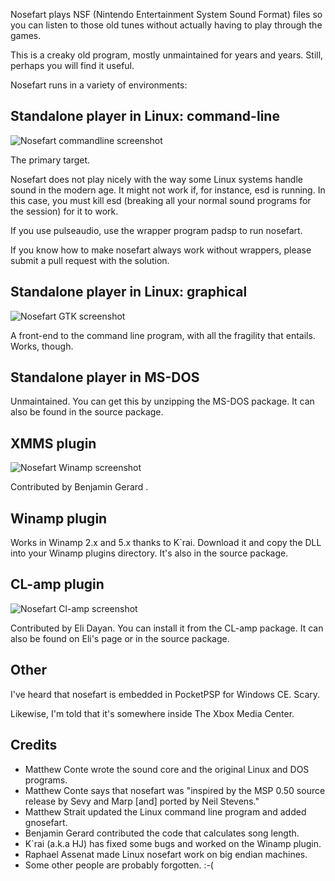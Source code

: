 Nosefart plays NSF (Nintendo Entertainment System Sound Format) files so you
can listen to those old tunes without actually having to play through the
games.

This is a creaky old program, mostly unmaintained for years and years.  Still,
perhaps you will find it useful.

Nosefart runs in a variety of environments:

## Standalone player in Linux: command-line

![Nosefart commandline screenshot](https://github.com/straitm/nosefart/raw/master/nf-cli-screenshot.png "Beautiful")

The primary target.

Nosefart does not play nicely with the way some Linux systems handle
sound in the modern age. It might not work if, for instance, esd is running. In
this case, you must kill esd (breaking all your normal sound programs for
the session) for it to work.

If you use pulseaudio, use the wrapper program padsp to run nosefart.

If you know how to make nosefart always work without wrappers, please submit
a pull request with the solution.

## Standalone player in Linux: graphical

![Nosefart GTK screenshot](https://github.com/straitm/nosefart/raw/master/nf-gtk-screenshot.png "Hacky")

A front-end to the command line program, with all the fragility that entails.
Works, though.

## Standalone player in MS-DOS

Unmaintained. You can get this by unzipping the MS-DOS package. It can also be
found in the source package.

## XMMS plugin

![Nosefart Winamp screenshot](https://github.com/straitm/nosefart/raw/master/nf-winamp-screenshot.jpg  "Does anyone still use Winamp?")

Contributed by Benjamin Gerard <ben AT sashipa DOT com>.

## Winamp plugin

Works in Winamp 2.x and 5.x thanks to K`rai. Download it and copy the DLL into
your Winamp plugins directory. It's also in the source package.

## CL-amp plugin

![Nosefart Cl-amp screenshot](https://github.com/straitm/nosefart/raw/master/nf-clamp-screenshot.png "This is an obscure one")

Contributed by Eli Dayan. You can install it from the CL-amp package. It can
also be found on Eli's page or in the source package.

## Other

I've heard that nosefart is embedded in PocketPSP for Windows CE. Scary.

Likewise, I'm told that it's somewhere inside The Xbox Media Center.

## Credits

* Matthew Conte wrote the sound core and the original Linux and DOS programs.
* Matthew Conte says that nosefart was "inspired by the MSP 0.50 source release by Sevy and Marp [and] ported by Neil Stevens."
* Matthew Strait updated the Linux command line program and added gnosefart.
* Benjamin Gerard contributed the code that calculates song length.
* K`rai (a.k.a HJ) has fixed some bugs and worked on the Winamp plugin.
* Raphael Assenat made Linux nosefart work on big endian machines.
* Some other people are probably forgotten. :-(
